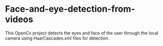 # Face-and-eye-detection-from-videos
This OpenCv project detects the eyes and face of the user through the local camera using HaarCascades.xml files for detection.
